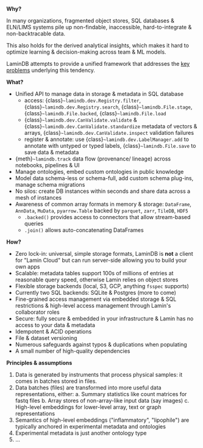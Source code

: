 **Why?**

In many organizations, fragmented object stores, SQL databases & ELN/LIMS systems pile up non-findable, inaccessible, hard-to-integrate & non-backtracable data.

This also holds for the derived analytical insights, which makes it hard to optimize learning & decision-making across team & ML models.

LaminDB attempts to provide a unified framework that addresses the [key problems](https://lamin.ai/blog/2022/problems) underlying this tendency.

**What?**

- Unified API to manage data in storage & metadata in SQL database
  - access: {class}`~lamindb.dev.Registry.filter`, {class}`~lamindb.dev.Registry.search`, {class}`~lamindb.File.stage`, {class}`~lamindb.File.backed`, {class}`~lamindb.File.load`
  - {class}`~lamindb.dev.CanValidate.validate` & {class}`~lamindb.dev.CanValidate.standardize` metadata of vectors & arrays, {class}`~lamindb.dev.CanValidate.inspect` validation failures
  - register & annotate: use {class}`~lamindb.dev.LabelManager.add` to annotate with untyped or typed labels, {class}`~lamindb.File.save` to save data & metadata
- {meth}`~lamindb.track` data flow (provenance/ lineage) across notebooks, pipelines & UI
- Manage ontologies, embed custom ontologies in public knowledge
- Model data schema-less or schema-full, add custom schema plug-ins, manage schema migrations
- No silos: create DB instances within seconds and share data across a mesh of instances
- Awareness of common array formats in memory & storage: `DataFrame`, `AnnData`, `MuData`, `pyarrow.Table` backed by `parquet`, `zarr`, `TileDB`, `HDF5`
  - `.backed()` provides access to connectors that allow stream-based queries
  - `.join()` allows auto-concatenating DataFrames

**How?**

- Zero lock-in: universal, simple storage formats, LaminDB is **not** a client for "Lamin Cloud" but can run server-side allowing you to build your own apps
- Scalable: metadata tables support 100s of millions of entries at reasonable query speed, otherwise Lamin relies on object stores
- Flexible storage backends (local, S3, GCP, anything `fsspec` supports)
- Currently two SQL backends: SQLite & Postgres (more to come)
- Fine-grained access management via embedded storage & SQL restrictions & high-level access management through Lamin's collaborator roles
- Secure: fully secure & embedded in your infrastructure & Lamin has no access to your data & metadata
- Idempotent & ACID operations
- File & dataset versioning
- Numerous safeguards against typos & duplications when populating
- A small number of high-quality dependencies

**Principles & assumptions**

1. Data is generated by instruments that process physical samples: it comes in batches stored in files.
2. Data batches (files) are transformed into more useful data representations, either:
   a. Summary statistics like count matrices for fastq files
   b. Array stores of non-array-like input data (say images)
   c. High-level embeddings for lower-level array, text or graph representations
3. Semantics of high-level embeddings ("inflammatory", "lipophile") are typically anchored in experimental metadata and ontologies
4. Experimental metadata is just another ontology type
5. ...
